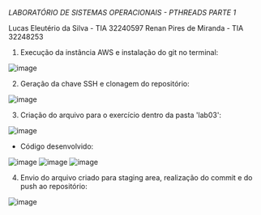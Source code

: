 *LABORATÓRIO DE SISTEMAS OPERACIONAIS - PTHREADS PARTE 1*

Lucas Eleutério da Silva - TIA 32240597
Renan Pires de Miranda - TIA 32248253
  
  1.  Execução da instância AWS e instalação do git no terminal:

  ![image](https://github.com/renanpmiranda/lab-so/assets/111312320/bc2631a4-7bb1-4b9d-80af-e12ffdbab2c9)

  2.  Geração da chave SSH e clonagem do repositório:

  ![image](https://github.com/renanpmiranda/lab-so/assets/111312320/1e786d08-9cb2-41cb-bfa8-2fc132cfc889)

  3.  Criação do arquivo para o exercício dentro da pasta 'lab03':

  ![image](https://github.com/renanpmiranda/lab-so/assets/111312320/d9f8ba4a-698b-40d4-8d4c-00871f82a6f5)

   - Código desenvolvido:
    
   ![image](https://github.com/renanpmiranda/lab-so/assets/111312320/0f03b4b4-f179-437b-8cb0-6cdba49772c6)
   ![image](https://github.com/renanpmiranda/lab-so/assets/111312320/82acd67b-c915-49ca-acc3-3086cc1e2b53)
   ![image](https://github.com/renanpmiranda/lab-so/assets/111312320/721917d4-880e-4bed-9894-4477479b6214)

  4.  Envio do arquivo criado para staging area, realização do commit e do push ao repositório:

  ![image](https://github.com/renanpmiranda/lab-so/assets/111312320/b7243184-cbba-465b-a88f-ac69ed8a6915)
